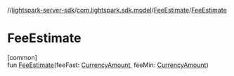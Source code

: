 //[lightspark-server-sdk](../../../index.md)/[com.lightspark.sdk.model](../index.md)/[FeeEstimate](index.md)/[FeeEstimate](-fee-estimate.md)

# FeeEstimate

[common]\
fun [FeeEstimate](-fee-estimate.md)(feeFast: [CurrencyAmount](../-currency-amount/index.md), feeMin: [CurrencyAmount](../-currency-amount/index.md))
